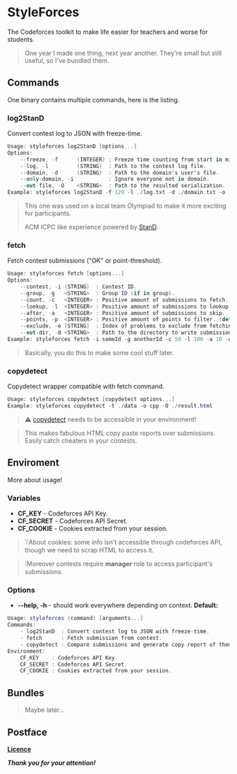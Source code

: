 # StyleForces

The Codeforces toolkit to make life easier for teachers and worse for students.

> One year I made one thing, next year another. They're small but still useful, so I've bundled them.

## Commands

One binary contains multiple commands, here is the listing.

### log2StanD

Convert contest log to JSON with freeze-time.

```cs
Usage: styleforces log2StanD [options...]
Options:
    --freeze, -f      (INTEGER) : Freeze time counting from start in minutes.
    --log, -l         (STRING)  : Path to the contest log file.
    --domain, -d      (STRING)  : Path to the domain's user's file.
    --only-domain, -i           : Ignore everyone not in domain.
    --out-file, -O    <STRING>  : Path to the resulted serialization. (default: './result.json')
Example: styleforces log2StanD -f 120 -l ./log.txt -d ./domain.txt -o ./result.json
```

> This one was used on a local team Olympiad to make it more exciting for participants.
>
> ACM ICPC like experience powered by [StanD](https://github.com/OStrekalovsky/S4RiS-StanD).

### fetch

Fetch contest submissions ("OK" or point-threshold).

```cs
Usage: styleforces fetch [options...]
Options:
    --contest, -i (STRING)  : Contest ID.
    --group, -g   <STRING>  : Group ID (if in group).
    --count, -c   <INTEGER> : Positive amount of submissions to fetch. (default: 100)
    --lookup, -l  <INTEGER> : Positive amount of submissions to lookup. (default: 200)
    --after, -a   <INTEGER> : Positive amount of submissions to skip. (default: 1)
    --points, -p  <INTEGER> : Positive amount of points to filter. (default: 100)
    --exclude, -e [STRING]  : Index of problems to exclude from fetching.
    --out-dir, -O <STRING>  : Path to the directory to write submissions to. (default: './result')
Example: styleforces fetch -i someId -g anotherId -c 50 -l 100 -a 10 -o './result'
```

> Basically, you do this to make some cool stuff later.

### copydetect

Copydetect wrapper compatible with fetch command.

```cs
Usage: styleforces copydetect [copydetect options...]
Example: styleforces copydetect -t ./data -o cpp -O ./result.html
```

> ⚠️ [copydetect](https://github.com/blingenf/copydetect) needs to be accessible in your environment!

> This makes fabulous HTML copy paste reports over submissions. Easily catch cheaters in your contests.

## Enviroment

More about usage!

### Variables

- **CF_KEY** - Codeforces API Key.
- **CF_SECRET** - Codeforces API Secret.
- **CF_COOKIE** - Cookies extracted from your session.
  
> ❔About cookies: some info isn't accessible through codeforces API, though we need to scrap HTML to access it.

> ❕Moreover contests require **manager** role to access participant's submissions.

### Options

- **--help, -h** - should work everywhere depending on context. **Default:**

```cs
Usage: styleforces (command) [arguments...]
Commands:
    - log2StanD  : Convert contest log to JSON with freeze-time.
    - fetch      : Fetch submission from contest.
    - copydetect : Compare submissions and generate copy report of them. (requires copydetect)
Environment:
    CF_KEY    : Codeforces API Key.
    CF_SECRET : Codeforces API Secret.
    CF_COOKIE : Cookies extracted from your session.
```

## Bundles

> Maybe later...

## Postface

**[Licence](https://github.com/unknowableshade/StyleForces/blob/master/LICENCE)**

**_Thank you for your attention!_**
